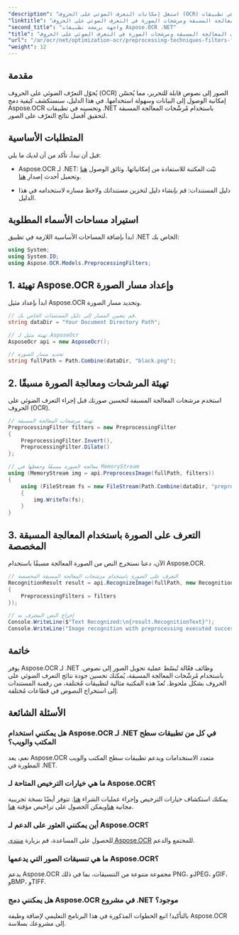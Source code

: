 ```yaml
---
"description": "استغل إمكانات التعرف الضوئي على الحروف (OCR) في تطبيقات .NET الخاصة بك مع Aspose.OCR. يقدم هذا الدليل شرحًا خطوة بخطوة لتطبيق التعرف الضوئي على الحروف (OCR) باستخدام مرشحات المعالجة المسبقة."
"linktitle": "تقنيات المعالجة المسبقة ومرشحات الصورة في التعرف الضوئي على الحروف (OCR)"
"second_title": "واجهة برمجة تطبيقات Aspose.OCR .NET"
"title": "تقنيات المعالجة المسبقة ومرشحات الصورة في التعرف الضوئي على الحروف (OCR)"
"url": "/ar/ocr/net/optimization-ocr/preprocessing-techniques-filters-for-image/"
"weight": 12
---
```


## مقدمة

يُحوّل التعرّف الضوئي على الحروف (OCR) الصور إلى نصوص قابلة للتحرير، مما يُحسّن إمكانية الوصول إلى البيانات وسهولة استخدامها. في هذا الدليل، سنستكشف كيفية دمج Aspose.OCR وتحسينه في تطبيقات .NET باستخدام مُرشّحات المعالجة المسبقة لتحقيق أفضل نتائج التعرّف على الصور.

## المتطلبات الأساسية

قبل أن نبدأ، تأكد من أن لديك ما يلي:

- Aspose.OCR لـ .NET: ثبّت المكتبة للاستفادة من إمكانياتها. وثائق الوصول [هنا](https://reference.aspose.com/ocr/net/) وتحميل أحدث إصدار [هنا](https://releases.aspose.com/ocr/net/).

- دليل المستندات: قم بإنشاء دليل لتخزين مستنداتك ولاحظ مساره لاستخدامه في هذا الدليل.

## استيراد مساحات الأسماء المطلوبة

ابدأ بإضافة المساحات الأساسية اللازمة في تطبيق .NET الخاص بك:

```csharp
using System;
using System.IO;
using Aspose.OCR.Models.PreprocessingFilters;
```

## 1. تهيئة Aspose.OCR وإعداد مسار الصورة

ابدأ بإعداد مثيل Aspose.OCR وتحديد مسار الصورة.

```csharp
// قم بتعيين المسار إلى دليل المستندات الخاص بك.
string dataDir = "Your Document Directory Path";

// تهيئة مثيل لـ AsposeOcr
AsposeOcr api = new AsposeOcr();

// تحديد مسار الصورة
string fullPath = Path.Combine(dataDir, "black.png");
```

## 2. تهيئة المرشحات ومعالجة الصورة مسبقًا

استخدم مرشحات المعالجة المسبقة لتحسين صورتك قبل إجراء التعرف الضوئي على الحروف (OCR).

```csharp
// تهيئة مرشحات المعالجة المسبقة
PreprocessingFilter filters = new PreprocessingFilter
{
    PreprocessingFilter.Invert(),
    PreprocessingFilter.Dilate()
};

// معالجة الصورة مسبقًا وحفظها في MemoryStream
using (MemoryStream img = api.PreprocessImage(fullPath, filters))
{
    using (FileStream fs = new FileStream(Path.Combine(dataDir, "preprocessed.png"), FileMode.Create))
    {
        img.WriteTo(fs);
    }
}
```

## 3. التعرف على الصورة باستخدام المعالجة المسبقة المخصصة

الآن، دعنا نستخرج النص من الصورة المعالجة مسبقًا باستخدام Aspose.OCR.

```csharp
// التعرف على الصورة باستخدام مرشحات المعالجة المسبقة المخصصة
RecognitionResult result = api.RecognizeImage(fullPath, new RecognitionSettings
{
    PreprocessingFilters = filters
});

// إخراج النص المعترف به
Console.WriteLine($"Text Recognized:\n{result.RecognitionText}");
Console.WriteLine("Image recognition with preprocessing executed successfully.");
```

## خاتمة

يوفر Aspose.OCR لـ .NET وظائف فعّالة تُبسّط عملية تحويل الصور إلى نصوص. باستخدام مُرشّحات المعالجة المسبقة، يُمكنك تحسين جودة نتائج التعرف الضوئي على الحروف بشكل ملحوظ. تُعدّ هذه المكتبة مثالية لتطبيقات مُختلفة، من رقمنة المستندات إلى استخراج النصوص في قطاعات مُختلفة.

## الأسئلة الشائعة

### هل يمكنني استخدام Aspose.OCR لـ .NET في كل من تطبيقات سطح المكتب والويب؟  
نعم، يعد Aspose.OCR متعدد الاستخدامات ويدعم تطبيقات سطح المكتب والويب المطورة في .NET.

### ما هي خيارات الترخيص المتاحة لـ Aspose.OCR؟  
يمكنك استكشاف خيارات الترخيص وإجراء عمليات الشراء [هنا](https://purchase.conholdate.com/buy). تتوفر أيضًا نسخة تجريبية مجانية [هنا](https://releases.aspose.com/)ويمكن الحصول على تراخيص مؤقتة [هنا](https://purchase.conholdate.com/temporary-license/).

### أين يمكنني العثور على الدعم لـ Aspose.OCR؟  
للحصول على المساعدة، قم بزيارة [منتدى Aspose.OCR](https://forum.aspose.com/c/ocr/16) للمجتمع والدعم.

### ما هي تنسيقات الصور التي يدعمها Aspose.OCR؟  
يدعم Aspose.OCR مجموعة متنوعة من التنسيقات، بما في ذلك PNG، وJPEG، وGIF، وBMP، وTIFF.

### هل يمكنني دمج Aspose.OCR في مشروع .NET موجود؟  
بالتأكيد! اتبع الخطوات المذكورة في هذا البرنامج التعليمي لإضافة وظيفة Aspose.OCR إلى مشروعك بسلاسة.